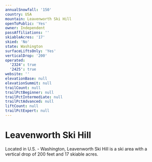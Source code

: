 ```yaml
---
annualSnowfall: '150'
country: USA
mountain: Leavenworth Ski Hill
openToPublic: 'Yes'
owner: Independent
passAffiliations: ''
skiableAcres: '17'
skied: 'No'
state: Washington
surfaceLiftsOnly: 'Yes'
verticalDrop: '200'
operated:
  '2324': true
  '2425': true
website: ''
elevationBase: null
elevationSummit: null
trailCount: null
trailPctBeginner: null
trailPctIntermediate: null
trailPctAdvanced: null
liftCount: null
trailPctExpert: null
---
```



# Leavenworth Ski Hill

Located in U.S. - Washington, Leavenworth Ski Hill is a ski area with a vertical drop of 200 feet and 17 skiable acres.
